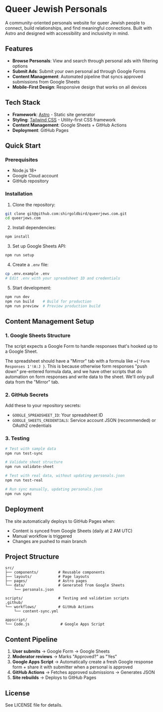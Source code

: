 # Queer Jewish Personals

A community-oriented personals website for queer Jewish people to connect, build relationships, and find meaningful connections. Built with Astro and designed with accessibility and inclusivity in mind.

## Features

- **Browse Personals**: View and search through personal ads with filtering options
- **Submit Ads**: Submit your own personal ad through Google Forms
- **Content Management**: Automated pipeline that syncs approved submissions from Google Sheets
- **Mobile-First Design**: Responsive design that works on all devices

## Tech Stack

- **Framework**: [Astro](https://astro.build/) - Static site generator
- **Styling**: [Tailwind CSS](https://tailwindcss.com/) - Utility-first CSS framework
- **Content Management**: Google Sheets + GitHub Actions
- **Deployment**: GitHub Pages

## Quick Start

### Prerequisites

- Node.js 18+
- Google Cloud account
- GitHub repository

### Installation

1. Clone the repository:
```bash
git clone git@github.com:shirgoldbird/queerjews.com.git
cd queerjews.com
```

2. Install dependencies:
```bash
npm install
```

3. Set up Google Sheets API:
```bash
npm run setup
```

4. Create a `.env` file:
```bash
cp .env.example .env
# Edit .env with your spreadsheet ID and credentials
```

5. Start development:
```bash
npm run dev
npm run build    # Build for production
npm run preview  # Preview production build
```

## Content Management Setup

### 1. Google Sheets Structure

The script expects a Google Form to handle responses that's hooked up to a Google Sheet.

The spreadsheet should have a "Mirror" tab with a formula like `={'Form Responses 1'!A:J }`. This is because otherwise form responses "push down" pre-entered formula data, and we have other scripts that do automation on form responses and write data to the sheet. We'll only pull data from the "Mirror" tab.

### 2. GitHub Secrets

Add these to your repository secrets:
- `GOOGLE_SPREADSHEET_ID`: Your spreadsheet ID
- `GOOGLE_SHEETS_CREDENTIALS`: Service account JSON (recommended) or OAuth2 credentials

### 3. Testing

```bash
# Test with sample data
npm run test-sync

# Validate sheet structure
npm run validate-sheet

# Test with real data, without updating personals.json
npm run test-real

# Run sync manually, updating personals.json
npm run sync
```

## Deployment

The site automatically deploys to GitHub Pages when:
- Content is synced from Google Sheets (daily at 2 AM UTC)
- Manual workflow is triggered
- Changes are pushed to main branch

## Project Structure

```
src/
├── components/         # Reusable components
├── layouts/            # Page layouts
├── pages/              # Astro pages
└── data/               # Generated from Google Sheets
    └── personals.json

scripts/                # Testing and validation scripts
.github/
└── workflows/          # GitHub Actions
    └── content-sync.yml

appscript/
└── Code.js              # Google Apps Script

```

## Content Pipeline

1. **User submits** → Google Form → Google Sheets
2. **Moderator reviews** → Marks "Approved?" as "Yes"
3. **Google Apps Script** → Automatically create a fresh Google response form + share it with submitter when a personal is approved 
3. **GitHub Actions** → Fetches approved submissions → Generates JSON
4. **Site rebuilds** → Deploys to GitHub Pages

## License

See LICENSE file for details.